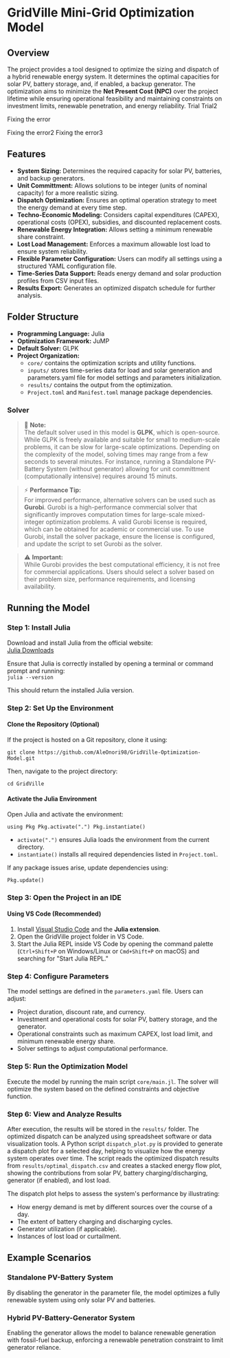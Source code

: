 # GridVille Mini-Grid Optimization Model

## Overview

The project provides a tool designed to optimize the sizing and dispatch of a hybrid renewable energy system. It determines the optimal capacities for solar PV, battery storage, and, if enabled, a backup generator. The optimization aims to minimize the **Net Present Cost (NPC)** over the project lifetime while ensuring operational feasibility and maintaining constraints on investment limits, renewable penetration, and energy reliability.
Trial
Trial2


Fixing the error

Fixing the error2
Fixing the error3

## Features

- **System Sizing:** Determines the required capacity for solar PV, batteries, and backup generators.
- **Unit Committment:** Allows solutions to be integer (units of nominal capacity) for a more realistic sizing. 
- **Dispatch Optimization:** Ensures an optimal operation strategy to meet the energy demand at every time step.
- **Techno-Economic Modeling:** Considers capital expenditures (CAPEX), operational costs (OPEX), subsidies, and discounted replacement costs.
- **Renewable Energy Integration:** Allows setting a minimum renewable share constraint.
- **Lost Load Management:** Enforces a maximum allowable lost load to ensure system reliability.
- **Flexible Parameter Configuration:** Users can modify all settings using a structured YAML configuration file.
- **Time-Series Data Support:** Reads energy demand and solar production profiles from CSV input files.
- **Results Export:** Generates an optimized dispatch schedule for further analysis.

## Folder Structure

- **Programming Language:** Julia
- **Optimization Framework:** JuMP
- **Default Solver:** GLPK
- **Project Organization:**
  - `core/` contains the optimization scripts and utility functions.
  - `inputs/` stores time-series data for load and solar generation and parameters.yaml file for model settings and parameters initialization.
  - `results/` contains the output from the optimization.
  - `Project.toml` and `Manifest.toml` manage package dependencies.

### **Solver**  

> 📌 **Note:**  
> The default solver used in this model is **GLPK**, which is open-source. While GLPK is freely available and suitable for small to medium-scale problems, it can be slow for large-scale optimizations. Depending on the complexity of the model, solving times may range from a few seconds to several minutes. For instance, running a Standalone PV-Battery System (without generator) allowing for unit committment (computationally intensive) requires around 15 minuts. 

> ⚡ **Performance Tip:**  
> For improved performance, alternative solvers can be used such as **Gurobi**. Gurobi is a high-performance commercial solver that significantly improves computation times for large-scale mixed-integer optimization problems. A valid Gurobi license is required, which can be obtained for academic or commercial use. To use Gurobi, install the solver package, ensure the license is configured, and update the script to set Gurobi as the solver.  

> ⚠ **Important:**  
> While Gurobi provides the best computational efficiency, it is not free for commercial applications. Users should select a solver based on their problem size, performance requirements, and licensing availability.  

## Running the Model

### **Step 1: Install Julia**  

Download and install Julia from the official website:  
[Julia Downloads](https://julialang.org/downloads/)  

Ensure that Julia is correctly installed by opening a terminal or command prompt and running:  
``
julia --version
``

This should return the installed Julia version.

### **Step 2: Set Up the Environment**  

#### **Clone the Repository (Optional)**
If the project is hosted on a Git repository, clone it using:

``
git clone https://github.com/AleOnori98/GridVille-Optimization-Model.git
``

Then, navigate to the project directory:

``
    cd GridVille
``


#### **Activate the Julia Environment**
Open Julia and activate the environment:

``
    using Pkg Pkg.activate(".") Pkg.instantiate()
``

- `activate(".")` ensures Julia loads the environment from the current directory.
- `instantiate()` installs all required dependencies listed in `Project.toml`.

If any package issues arise, update dependencies using:

``
    Pkg.update()
``

### **Step 3: Open the Project in an IDE**  

#### **Using VS Code (Recommended)**
1. Install [Visual Studio Code](https://code.visualstudio.com/) and the **Julia extension**.
2. Open the GridVille project folder in VS Code.
3. Start the Julia REPL inside VS Code by opening the command palette (`Ctrl+Shift+P` on Windows/Linux or `Cmd+Shift+P` on macOS) and searching for "Start Julia REPL."

### Step 4: Configure Parameters

The model settings are defined in the `parameters.yaml` file. Users can adjust:
- Project duration, discount rate, and currency.
- Investment and operational costs for solar PV, battery storage, and the generator.
- Operational constraints such as maximum CAPEX, lost load limit, and minimum renewable energy share.
- Solver settings to adjust computational performance.

### Step 5: Run the Optimization Model

Execute the model by running the main script `core/main.jl`. The solver will optimize the system based on the defined constraints and objective function.

### Step 6: View and Analyze Results

After execution, the results will be stored in the `results/` folder. The optimized dispatch can be analyzed using spreadsheet software or data visualization tools.
A Python script `dispatch_plot.py` is provided to generate a dispatch plot for a selected day, helping to visualize how the energy system operates over time. The script reads the optimized dispatch results from `results/optimal_dispatch.csv` and creates a stacked energy flow plot, showing the contributions from solar PV, battery charging/discharging, generator (if enabled), and lost load.  

The dispatch plot helps to assess the system's performance by illustrating:  
- How energy demand is met by different sources over the course of a day.  
- The extent of battery charging and discharging cycles.  
- Generator utilization (if applicable).  
- Instances of lost load or curtailment.  

## Example Scenarios

### Standalone PV-Battery System

By disabling the generator in the parameter file, the model optimizes a fully renewable system using only solar PV and batteries.

### Hybrid PV-Battery-Generator System

Enabling the generator allows the model to balance renewable generation with fossil-fuel backup, enforcing a renewable penetration constraint to limit generator reliance.

